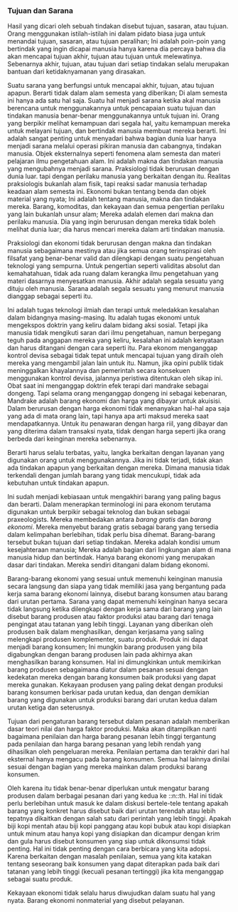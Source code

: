 ### Tujuan dan Sarana

Hasil yang dicari oleh sebuah tindakan disebut tujuan, sasaran, atau tujuan. Orang menggunakan istilah-istilah ini dalam pidato biasa juga untuk menandai tujuan, sasaran, atau tujuan peralihan; Ini adalah poin-poin yang bertindak yang ingin dicapai manusia hanya karena dia percaya bahwa dia akan mencapai tujuan akhir, tujuan atau tujuan untuk melewatinya. Sebenarnya akhir, tujuan, atau tujuan dari setiap tindakan selalu merupakan bantuan dari ketidaknyamanan yang dirasakan.

Suatu sarana yang berfungsi untuk mencapai akhir, tujuan, atau tujuan apapun. Berarti tidak dalam alam semesta yang diberikan; Di alam semesta ini hanya ada satu hal saja. Suatu hal menjadi sarana ketika akal manusia berencana untuk menggunakannya untuk pencapaian suatu tujuan dan tindakan manusia benar-benar menggunakannya untuk tujuan ini. Orang yang berpikir melihat kemampuan dari segala hal, yaitu kemampuan mereka untuk melayani tujuan, dan bertindak manusia membuat mereka berarti. Ini adalah sangat penting untuk menyadari bahwa bagian dunia luar hanya menjadi sarana melalui operasi pikiran manusia dan cabangnya, tindakan manusia. Objek eksternalnya seperti fenomena alam semesta dan materi pelajaran ilmu pengetahuan alam. Ini adalah makna dan tindakan manusia yang mengubahnya menjadi sarana. Praksiologi tidak berurusan dengan dunia luar. tapi dengan perilaku manusia yang berkaitan dengan itu. Realitas praksiologis bukanlah alam fisik, tapi reaksi sadar manusia terhadap keadaan alam semesta ini. Ekonomi bukan tentang benda dan objek material yang nyata; Ini adalah tentang manusia, makna dan tindakan mereka. Barang, komoditas, dan kekayaan dan semua pengertian perilaku yang lain bukanlah unsur alam; Mereka adalah elemen dari makna dan perilaku manusia. Dia yang ingin berurusan dengan mereka tidak boleh melihat dunia luar; dia harus mencari mereka dalam arti tindakan manusia.

Praksiologi dan ekonomi tidak berurusan dengan makna dan tindakan manusia sebagaimana mestinya atau jika semua orang terinspirasi oleh filsafat yang benar-benar valid dan dilengkapi dengan suatu pengetahuan teknologi yang sempurna. Untuk pengertian seperti validitas absolut dan kemahatahuan, tidak ada ruang dalam kerangka ilmu pengetahuan yang materi dasarnya menyesatkan manusia. Akhir adalah segala sesuatu yang dituju oleh manusia. Sarana adalah segala sesuatu yang menurut manusia dianggap sebagai seperti itu.

Ini adalah tugas teknologi ilmiah dan terapi untuk meledakkan kesalahan dalam bidangnya masing-masing. Itu adalah tugas ekonomi untuk mengekspos doktrin yang keliru dalam bidang aksi sosial. Tetapi jika manusia tidak mengikuti saran dari ilmu pengetahuan, namun berpegang teguh pada anggapan mereka yang keliru, kesalahan ini adalah kenyataan dan harus ditangani dengan cara seperti itu. Para ekonom menganggap kontrol devisa sebagai tidak tepat untuk mencapai tujuan yang diraih oleh mereka yang mengambil jalan lain untuk itu. Namun, jika opini publik tidak meninggalkan khayalannya dan pemerintah secara konsekuen menggunakan kontrol devisa, jalannya peristiwa ditentukan oleh sikap ini. Obat saat ini menganggap doktrin efek terapi dari mandrake sebagai dongeng. Tapi selama orang menganggap dongeng ini sebagai kebenaran, Mandrake adalah barang ekonomi dan harga yang dibayar untuk akuisisi. Dalam berurusan dengan harga ekonomi tidak menanyakan hal-hal apa saja yang ada di mata orang lain, tapi hanya apa arti maksud mereka saat mendapatkannya. Untuk itu penawaran dengan harga riil, yang dibayar dan yang diterima dalam transaksi nyata, tidak dengan harga seperti jika orang berbeda dari keinginan mereka sebenarnya.

Berarti harus selalu terbatas, yaitu, langka berkaitan dengan layanan yang digunakan orang untuk menggunakannya. Jika ini tidak terjadi, tidak akan ada tindakan apapun yang berkaitan dengan mereka. Dimana manusia tidak terkendali dengan jumlah barang yang tidak mencukupi, tidak ada kebutuhan untuk tindakan apapun.

Ini sudah menjadi kebiasaan untuk mengakhiri barang yang paling bagus dan berarti. Dalam menerapkan terminologi ini para ekonom terutama digunakan untuk berpikir sebagai teknolog dan bukan sebagai praxeologists. Mereka membedakan antara *barang gratis* dan *barang ekonomi*. Mereka menyebut barang gratis sebagai barang yang tersedia dalam kelimpahan berlebihan, tidak perlu bisa dihemat. Barang-barang tersebut bukan tujuan dari setiap tindakan. Mereka adalah kondisi umum kesejahteraan manusia; Mereka adalah bagian dari lingkungan alam di mana manusia hidup dan bertindak. Hanya barang ekonomi yang merupakan dasar dari tindakan. Mereka sendiri ditangani dalam bidang ekonomi.

Barang-barang ekonomi yang sesuai untuk memenuhi keinginan manusia secara langsung dan siapa yang tidak memiliki jasa yang bergantung pada kerja sama barang ekonomi lainnya, disebut barang konsumen atau barang dari urutan pertama. Sarana yang dapat memenuhi keinginan hanya secara tidak langsung ketika dilengkapi dengan kerja sama dari barang yang lain disebut barang produsen atau faktor produksi atau barang dari tenaga pengingat atau tatanan yang lebih tinggi. Layanan yang diberikan oleh produsen baik dalam menghasilkan, dengan kerjasama yang saling melengkapi produsen komplementer, suatu produk. Produk ini dapat menjadi barang konsumen; Ini mungkin barang produsen yang bila digabungkan dengan barang produsen lain pada akhirnya akan menghasilkan barang konsumen. Hal ini dimungkinkan untuk memikirkan barang produsen sebagaimana diatur dalam pesanan sesuai dengan kedekatan mereka dengan barang konsumen baik produksi yang dapat mereka gunakan. Kekayaan produsen yang paling dekat dengan produksi barang konsumen berkisar pada urutan kedua, dan dengan demikian barang yang digunakan untuk produksi barang dari urutan kedua dalam urutan ketiga dan seterusnya.

Tujuan dari pengaturan barang tersebut dalam pesanan adalah memberikan dasar teori nilai dan harga faktor produksi. Maka akan ditampilkan nanti bagaimana penilaian dan harga barang pesanan lebih tinggi tergantung pada penilaian dan harga barang pesanan yang lebih rendah yang dihasilkan oleh pengeluaran mereka. Penilaian pertama dan terakhir dari hal eksternal hanya mengacu pada barang konsumen. Semua hal lainnya dinilai sesuai dengan bagian yang mereka mainkan dalam produksi barang konsumen.

Oleh karena itu tidak benar-benar diperlukan untuk mengatur barang produsen dalam berbagai pesanan dari yang kedua ke ::n::th. Hal ini tidak perlu berlebihan untuk masuk ke dalam diskusi bertele-tele tentang apakah barang yang konkret harus disebut baik dari urutan terendah atau lebih tepatnya dikaitkan dengan salah satu dari perintah yang lebih tinggi. Apakah biji kopi mentah atau biji kopi panggang atau kopi bubuk atau kopi disiapkan untuk minum atau hanya kopi yang disiapkan dan dicampur dengan krim dan gula harus disebut konsumen yang siap untuk dikonsumsi tidak penting. Hal ini tidak penting dengan cara berbicara yang kita adopsi. Karena berkaitan dengan masalah penilaian, semua yang kita katakan tentang seseorang baik konsumen yang dapat diterapkan pada baik dari tatanan yang lebih tinggi (kecuali pesanan tertinggi) jika kita menganggap sebagai suatu produk.

Kekayaan ekonomi tidak selalu harus diwujudkan dalam suatu hal yang nyata. Barang ekonomi nonmaterial yang disebut pelayanan.
